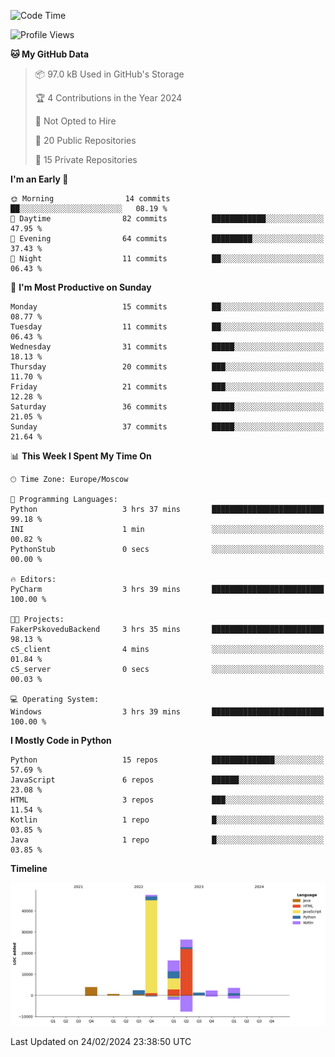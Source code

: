<!--START_SECTION:waka-->
![Code Time](http://img.shields.io/badge/Code%20Time-193%20hrs%2013%20mins-blue)

![Profile Views](http://img.shields.io/badge/Profile%20Views-0-blue)

**🐱 My GitHub Data** 

> 📦 97.0 kB Used in GitHub's Storage 
 > 
> 🏆 4 Contributions in the Year 2024
 > 
> 🚫 Not Opted to Hire
 > 
> 📜 20 Public Repositories 
 > 
> 🔑 15 Private Repositories 
 > 
**I'm an Early 🐤** 

```text
🌞 Morning                14 commits          ██░░░░░░░░░░░░░░░░░░░░░░░   08.19 % 
🌆 Daytime                82 commits          ████████████░░░░░░░░░░░░░   47.95 % 
🌃 Evening                64 commits          █████████░░░░░░░░░░░░░░░░   37.43 % 
🌙 Night                  11 commits          ██░░░░░░░░░░░░░░░░░░░░░░░   06.43 % 
```
📅 **I'm Most Productive on Sunday** 

```text
Monday                   15 commits          ██░░░░░░░░░░░░░░░░░░░░░░░   08.77 % 
Tuesday                  11 commits          ██░░░░░░░░░░░░░░░░░░░░░░░   06.43 % 
Wednesday                31 commits          █████░░░░░░░░░░░░░░░░░░░░   18.13 % 
Thursday                 20 commits          ███░░░░░░░░░░░░░░░░░░░░░░   11.70 % 
Friday                   21 commits          ███░░░░░░░░░░░░░░░░░░░░░░   12.28 % 
Saturday                 36 commits          █████░░░░░░░░░░░░░░░░░░░░   21.05 % 
Sunday                   37 commits          █████░░░░░░░░░░░░░░░░░░░░   21.64 % 
```


📊 **This Week I Spent My Time On** 

```text
🕑︎ Time Zone: Europe/Moscow

💬 Programming Languages: 
Python                   3 hrs 37 mins       █████████████████████████   99.18 % 
INI                      1 min               ░░░░░░░░░░░░░░░░░░░░░░░░░   00.82 % 
PythonStub               0 secs              ░░░░░░░░░░░░░░░░░░░░░░░░░   00.00 % 

🔥 Editors: 
PyCharm                  3 hrs 39 mins       █████████████████████████   100.00 % 

🐱‍💻 Projects: 
FakerPskoveduBackend     3 hrs 35 mins       █████████████████████████   98.13 % 
cS_client                4 mins              ░░░░░░░░░░░░░░░░░░░░░░░░░   01.84 % 
cS_server                0 secs              ░░░░░░░░░░░░░░░░░░░░░░░░░   00.03 % 

💻 Operating System: 
Windows                  3 hrs 39 mins       █████████████████████████   100.00 % 
```

**I Mostly Code in Python** 

```text
Python                   15 repos            ██████████████░░░░░░░░░░░   57.69 % 
JavaScript               6 repos             ██████░░░░░░░░░░░░░░░░░░░   23.08 % 
HTML                     3 repos             ███░░░░░░░░░░░░░░░░░░░░░░   11.54 % 
Kotlin                   1 repo              █░░░░░░░░░░░░░░░░░░░░░░░░   03.85 % 
Java                     1 repo              █░░░░░░░░░░░░░░░░░░░░░░░░   03.85 % 
```



**Timeline**

![Lines of Code chart](https://raw.githubusercontent.com/Adlemex/Adlemex/main/assets/bar_graph.png)


 Last Updated on 24/02/2024 23:38:50 UTC
<!--END_SECTION:waka-->
